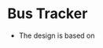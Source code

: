 # Bus Tracker
* The design is based on [](https://dribbble.com/shots/13958575-Wikimapia-Mobile-App)
